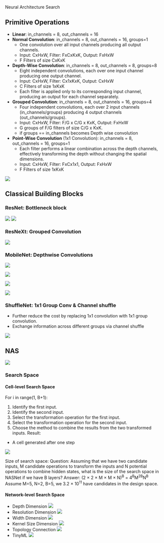Neural Architecture Search


## Primitive Operations

- **Linear**: in_channels  = 8,  out_channels  = 16
-  **Normal Convolution**:  in_channels  = 8,  out_channels  = 16, groups=1
    - One convolution over all input channels producing all output channels.
    - Input: CxHxW, Filter: FxCxKxK, Output: FxHxW 
    - F Filters of size CxKxK
- **Depth-Wise Convolution**:  in_channels  = 8,  out_channels  = 8, groups=8 
    - Eight independent convolutions, each over one input channel producing one output channel.
    - Input: CxHxW, Filter: Cx1xKxK, Output: CxHxW
    - C Filters of size 1xKxK
    - Each filter is applied only to its corresponding input channel, producing an output for each channel separately.
- **Grouped Convolution**:  in_channels  = 8,  out_channels  = 16, groups=4
    - Four independent convolutions, each over 2 input channels (in_channels/groups) producing 4 output channels (out_channels/groups).
    - Input: CxHxW, Filter: F/G x C/G x KxK, Output: FxHxW
    - G groups of F/G filters of size C/G x KxK.
    - if groups == in_channels becomes Depth wise convolution
- **Point-Wise Convolution** (1x1 Convolution): in_channels  = 8,  out_channels  = 16, groups=1
	- Each filter performs a linear combination across the depth channels, effectively transforming the depth without changing the spatial dimensions.
	- Input: CxHxW, Filter: FxCx1x1, Output: FxHxW
    - F Filters of size 1xKxK
	


![](attachments/Pasted%20image%2020240706085357.png)


## Classical Building Blocks

### ResNet: Bottleneck block

![](attachments/Pasted%20image%2020240706091811.png)
![](attachments/Pasted%20image%2020240706091833.png)


### ResNeXt: Grouped Convolution

![](attachments/Pasted%20image%2020240706094241.png)


### MobileNet: Depthwise Convolutions

![](attachments/Pasted%20image%2020240706094933.png)


![](attachments/Pasted%20image%2020240706095006.png)

![](attachments/Pasted%20image%2020240706095024.png)

![](attachments/Pasted%20image%2020240706095047.png)

### ShuffleNet: 1x1 Group Conv & Channel shuffle

- Further reduce the cost by replacing 1x1 convolution with 1x1 group convolution.
- Exchange information across different groups via channel shuffle

![](attachments/Pasted%20image%2020240706095543.png)



## NAS

![](attachments/Pasted%20image%2020240706140336.png)

### Search Space

#### Cell-level Search Space

For i in range(1, B+1):
1. Identify the first input.
2. Identify the second input.
3. Select the transformation operation for the first input.
4. Select the transformation operation for the second input.
5. Choose the method to combine the results from the two transformed inputs.
Result:
- A cell generated after one step

![](attachments/Pasted%20image%2020240706153144.png)

Size of search space:
	Question: Assuming that we have two candidate inputs, M candidate operations to transform the inputs and N potential operations to combine hidden states, what is the size of the search space in NASNet if we have B layers? 
	Answer: (2 × 2 × M × M × N)<sup>B</sup>  = 4<sup>B</sup>M<sup>2B</sup>N<sup>B</sup> 
	Assume M=5, N=2, B=5, we 3.2 × 10<sup>11</sup> have candidates in the design space.



#### Network-level Search Space

- Depth Dimension
	![](attachments/Pasted%20image%2020240706154437.png)
- Resolution Dimension
	![](attachments/Pasted%20image%2020240706154519.png)
-  Width Dimension
	![](attachments/Pasted%20image%2020240706154604.png)
-  Kernel Size Dimension
	![](attachments/Pasted%20image%2020240706155023.png)
- Topology Connection
	![](attachments/Pasted%20image%2020240706155217.png)
- TinyML
	![](attachments/Pasted%20image%2020240706155412.png)

























